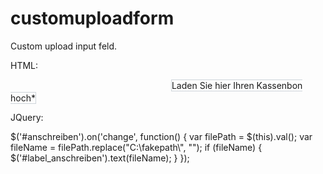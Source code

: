 # customuploadform
Custom upload input feld.

HTML:

<div class="input-group mb-2 mt-3 col-12">
  <div class="custom-file">
    <input type="file" class="custom-file-input" id="anschreiben" style="opacity: 0">
    <label class="custom-file-label w-100 p-2 bg-white" style="border-radius: 0; border: 1px solid #ced4da" id="label_anschreiben" for="anschreiben">Laden Sie hier Ihren Kassenbon hoch*</label>
  </div>
</div>


JQuery:

$('#anschreiben').on('change', function() {
  var filePath = $(this).val();
    var fileName = filePath.replace("C:\\fakepath\\", "");
    if (fileName) {
                $('#label_anschreiben').text(fileName);
  }
});




